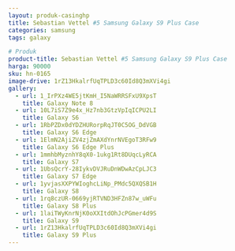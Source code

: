 ```yaml
---
layout: produk-casinghp
title: Sebastian Vettel #5 Samsung Galaxy S9 Plus Case
categories: samsung
tags: galaxy

# Produk
product-title: Sebastian Vettel #5 Samsung Galaxy S9 Plus Case
harga: 90000
sku: hn-0165
image-drive: 1rZ13HkalrfUqTPLD3c60Id8Q3mXVi4gi
gallery:
  - url: 1_IrPXz4WE5jtKmH_I5NaWRRSFxU9XpsT
    title: Galaxy Note 8
  - url: 10L7iS7Z9e4x_Hz7nb3GtzVpIqICPU2LI
    title: Galaxy S6
  - url: 1RbPZDx0dYDZHURorpRqJT0C5OG_DdVGB
    title: Galaxy S6 Edge
  - url: 1ElmN2AjiZV4zjZmAXdYnrNVEgoT3RFw9
    title: Galaxy S6 Edge Plus
  - url: 1mmhbMyznhY8qX0-1ukg1Rt8DUqcLyRCA
    title: Galaxy S7
  - url: 1UbsQcrY-28IykvDVJRuDnWDwAzCpLJC3
    title: Galaxy S7 Edge
  - url: 1yvjasXXPYWIoghcLiNp_PMdc5QXQSB1H
    title: Galaxy S8
  - url: 1rq8czUR-0669yjRTVND3HFZn87w_uWFu
    title: Galaxy S8 Plus
  - url: 1laiTWyKnrNjK0oXXItdOhJcPGmer4d9S
    title: Galaxy S9
  - url: 1rZ13HkalrfUqTPLD3c60Id8Q3mXVi4gi
    title: Galaxy S9 Plus
---
```

